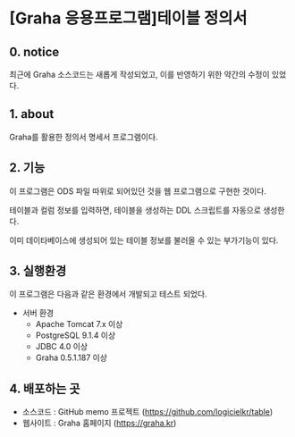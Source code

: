 # [Graha 응용프로그램]테이블 정의서

## 0. notice

최근에 Graha 소스코드는 새롭게 작성되었고,
이를 반영하기 위한 약간의 수정이 있었다.

## 1. about

Graha를 활용한 정의서 명세서 프로그램이다.

## 2. 기능

이 프로그램은 ODS 파일 따위로 되어있던 것을 웹 프로그램으로 구현한 것이다.

테이블과 컬럼 정보를 입력하면, 테이블을 생성하는 DDL 스크립트를 자동으로 생성한다.

이미 데이타베이스에 생성되어 있는 테이블 정보를 불러올 수 있는 부가기능이 있다.

## 3. 실행환경

이 프로그램은 다음과 같은 환경에서 개발되고 테스트 되었다.

- 서버 환경
	- Apache Tomcat 7.x 이상
	- PostgreSQL 9.1.4 이상
	- JDBC 4.0 이상
	- Graha 0.5.1.187 이상

## 4. 배포하는 곳

* 소스코드 : GitHub memo 프로젝트 (https://github.com/logicielkr/table)
* 웹사이트 : Graha 홈페이지 (https://graha.kr)
